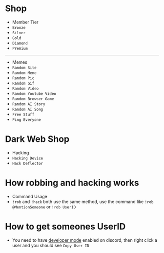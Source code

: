 # Shop

 - Member Tier
 - `Bronze`
 - `Silver`
 - `Gold`
 - `Diamond`
 - `Premium`

---------------------------------------------------------------------------------------------------------------------------------------------------------------------------------------------------------------------------------------------------------------------------------------

 - Memes
 - `Random Site`
 - `Random Meme`
 - `Random Pic`
 - `Random Gif`
 - `Random Video`
 - `Random Youtube Video`
 - `Random Browser Game`
 - `Random AI Story`
 - `Random AI Song`
 - `Free Stuff`
 - `Ping Everyone`
# Dark Web Shop

 - Hacking
 - `Hacking Device`
 - `Hack Deflector`

# How robbing and hacking works

 - Command Usage
 - `!rob` and `!hack` both use the same method, use the command like `!rob @MentionSomeone` or `!rob UserID`

# How to get someones UserID

 - You need to have [developer mode](https://youtu.be/EbKj4UB0T-8) enabled on discord, then right click a user and you should see `Copy User ID`
